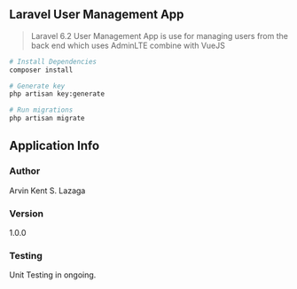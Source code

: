 ## Laravel User Management App
> Laravel 6.2 User Management App is use for managing users from the back end which uses AdminLTE combine with VueJS

``` bash
# Install Dependencies
composer install

# Generate key
php artisan key:generate

# Run migrations
php artisan migrate
```

## Application Info

### Author

Arvin Kent S. Lazaga

### Version
1.0.0

### Testing
Unit Testing in ongoing.
